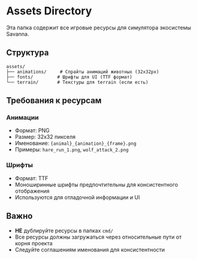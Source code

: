 # Assets Directory

Эта папка содержит все игровые ресурсы для симулятора экосистемы Savanna.

## Структура

```
assets/
├── animations/     # Спрайты анимаций животных (32x32px)
├── fonts/         # Шрифты для UI (TTF формат)
└── terrain/       # Текстуры для terrain (если есть)
```

## Требования к ресурсам

### Анимации
- Формат: PNG
- Размер: 32x32 пикселя
- Именование: `{animal}_{animation}_{frame}.png`
- Примеры: `hare_run_1.png`, `wolf_attack_2.png`

### Шрифты
- Формат: TTF
- Моноширинные шрифты предпочтительны для консистентного отображения
- Используются для отладочной информации и UI

## Важно

- **НЕ** дублируйте ресурсы в папках `cmd/`
- Все ресурсы должны загружаться через относительные пути от корня проекта
- Следуйте соглашениям именования для консистентности